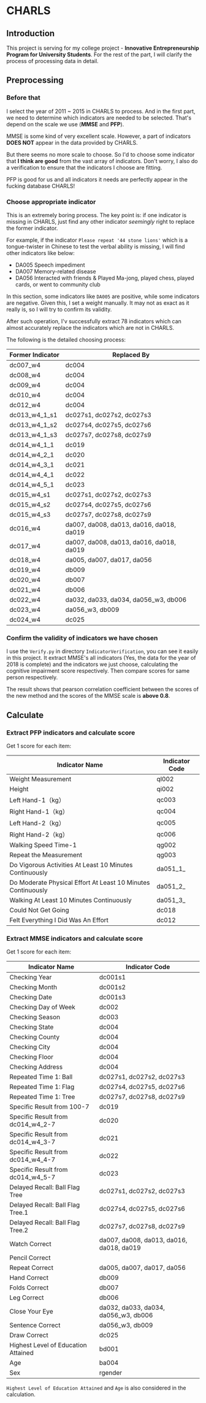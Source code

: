 # CHARLS
## Introduction
This project is serving for my college project - **Innovative Entrepreneurship Program for University Students**. For the rest of the part, I will clarify the process of processing data in detail.

## Preprocessing
### Before that
I select the year of 2011 ~ 2015 in CHARLS to process. And in the first part, we need to determine which indicators are needed to be selected. That's depend on the scale we use (**MMSE** and **PFP**).

MMSE is some kind of very excellent scale. However, a part of indicators **DOES NOT** appear in the data provided by CHARLS.

But there seems no more scale to choose. So I'd to choose some indicator that **I think are good** from the vast array of indicators. Don't worry, I also do a verification to ensure that the indicators I choose are fitting.

PFP is good for us and all indicators it needs are perfectly appear in the fucking database CHARLS!

### Choose appropriate indicator
This is an extremely boring process. The key point is: if one indicator is missing in CHARLS, just find any other indicator *seemingly* right to replace the former indicator.

For example, if the indicator `Please repeat '44 stone lions'` which is a tongue-twister in Chinese to test the verbal ability is missing, I will find other indicators like below:
- DA005 Speech impediment
- DA007 Memory-related disease
- DA056 Interacted with friends & Played Ma-jong, played chess, played cards, or went to community club

In this section, some indicators like `DA005` are positive, while some indicators are negative. Given this, I set a weight manually. It may not as exact as it really is, so I will try to confirm its validity.

After such operation, I'v successfully extract 78 indicators which can almost accurately replace the indicators which are not in CHARLS.

The following is the detailed choosing process:

|Former Indicator|Replaced By|
|-|-|
|dc007_w4|dc004|
|dc008_w4|dc004|
|dc009_w4|dc004|
|dc010_w4|dc004|
|dc012_w4|dc004|
|dc013_w4_1_s1|dc027s1, dc027s2, dc027s3|
|dc013_w4_1_s2|dc027s4, dc027s5, dc027s6|
|dc013_w4_1_s3|dc027s7, dc027s8, dc027s9|
|dc014_w4_1_1|dc019|
|dc014_w4_2_1|dc020|
|dc014_w4_3_1|dc021|
|dc014_w4_4_1|dc022|
|dc014_w4_5_1|dc023|
|dc015_w4_s1|dc027s1, dc027s2, dc027s3|
|dc015_w4_s2|dc027s4, dc027s5, dc027s6|
|dc015_w4_s3|dc027s7, dc027s8, dc027s9|
|dc016_w4|da007, da008, da013, da016, da018, da019|
|dc017_w4|da007, da008, da013, da016, da018, da019|
|dc018_w4|da005, da007, da017, da056|
|dc019_w4|db009|
|dc020_w4|db007|
|dc021_w4|db006|
|dc022_w4|da032, da033, da034, da056_w3, db006|
|dc023_w4|da056_w3, db009|
|dc024_w4|dc025|


### Confirm the validity of indicators we have chosen

I use the `Verify.py` in directory `IndicatorVerification`, you can see it easily in this project. It extract MMSE's all indicators (Yes, the data for the year of 2018 is complete) and the indicators we just choose, calculating the cognitive impairment score respectively. Then compare scores for same person respectively.

The result shows that pearson correlation coefficient between the scores of the new method and the scores of the MMSE scale is **above 0.8**.


## Calculate
### Extract PFP indicators and calculate score
Get 1 score for each item:

| Indicator Name                                               | Indicator Code |
|--------------------------------------------------------------|----------------|
| Weight Measurement                                           | ql002          |
| Height                                                       | qi002          |
| Left Hand-1（kg）                                            | qc003          |
| Right Hand-1（kg）                                           | qc004          |
| Left Hand-2（kg）                                            | qc005          |
| Right Hand-2（kg）                                           | qc006          |
| Walking Speed Time-1                                         | qg002          |
| Repeat the Measurement                                       | qg003          |
| Do Vigorous Activities At Least 10 Minutes Continuously      | da051_1_       |
| Do Moderate Physical Effort At Least 10 Minutes Continuously | da051_2_       |
| Walking At Least 10 Minutes Continuously                     | da051_3_       |
| Could Not Get Going                                          | dc018          |
| Felt Everything I Did Was An Effort                          | dc012          |

### Extract MMSE indicators and calculate score
Get 1 score for each item:

| Indicator Name                      | Indicator Code                           |
|-------------------------------------|------------------------------------------|
| Checking Year                       | dc001s1                                  |
| Checking Month                      | dc001s2                                  |
| Checking Date                       | dc001s3                                  |
| Checking Day of Week                | dc002                                    |
| Checking Season                     | dc003                                    |
| Checking State                      | dc004                                    |
| Checking County                     | dc004                                    |
| Checking City                       | dc004                                    |
| Checking Floor                      | dc004                                    |
| Checking Address                    | dc004                                    |
| Repeated Time 1: Ball               | dc027s1, dc027s2, dc027s3                |
| Repeated Time 1: Flag               | dc027s4, dc027s5, dc027s6                |
| Repeated Time 1: Tree               | dc027s7, dc027s8, dc027s9                |
| Specific Result from 100-7          | dc019                                    |
| Specific Result from dc014_w4_2-7   | dc020                                    |
| Specific Result from dc014_w4_3-7   | dc021                                    |
| Specific Result from dc014_w4_4-7   | dc022                                    |
| Specific Result from dc014_w4_5-7   | dc023                                    |
| Delayed Recall: Ball Flag Tree      | dc027s1, dc027s2, dc027s3                |
| Delayed Recall: Ball Flag Tree.1    | dc027s4, dc027s5, dc027s6                |
| Delayed Recall: Ball Flag Tree.2    | dc027s7, dc027s8, dc027s9                |
| Watch Correct                       | da007, da008, da013, da016, da018, da019 |
| Pencil Correct                      |                                          |
| Repeat Correct                      | da005, da007, da017, da056               |
| Hand Correct                        | db009                                    |
| Folds Correct                       | db007                                    |
| Leg Correct                         | db006                                    |
| Close Your Eye                      | da032, da033, da034, da056_w3, db006     |
| Sentence Correct                    | da056_w3, db009                          |
| Draw Correct                        | dc025                                    |
| Highest Level of Education Attained | bd001                                    |
| Age                                 | ba004                                    |
| Sex                                 | rgender                                  |

`Highest Level of Education Attained` and `Age` is also considered in the calculation. 